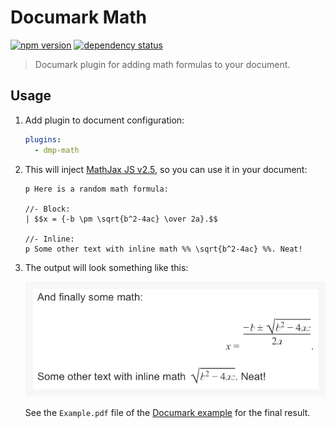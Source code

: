 # Documark Math

[![npm version](https://badge.fury.io/js/dmp-math.svg)](http://badge.fury.io/js/dmp-math)
[![dependency status](https://david-dm.org/documark/dmp-math.svg)](https://david-dm.org/documark/dmp-math)

> Documark plugin for adding math formulas to your document.

## Usage

1. Add plugin to document configuration:

	```yaml
	plugins:
	  - dmp-math
	```

2. This will inject [MathJax JS v2.5][mathjax], so you can use it in your document:

	```jade
	p Here is a random math formula:

	//- Block:
	| $$x = {-b \pm \sqrt{b^2-4ac} \over 2a}.$$

	//- Inline:
	p Some other text with inline math %% \sqrt{b^2-4ac} %%. Neat!
	```

3. The output will look something like this:

	![screenshot](assets/screenshot.png)

	See the `Example.pdf` file of the [Documark example][documark-example] for the final result.

[mathjax]: http://www.mathjax.org/
[documark-example]: https://github.com/documark/documark-example
